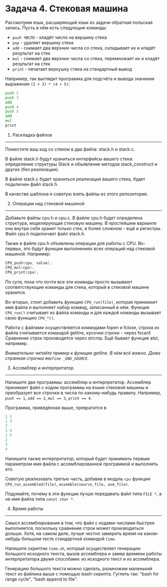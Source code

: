 Задача 4. Стековая машина
=========================

Рассмотрим язык, расширяющий язык из задачи обратная польская запись.
Пусть в нём есть следующие команды:

- `push ЧИСЛО` - кладёт число на вершину стека
- `pop` - удаляет вершину стека
- `add` - снимает два верхних числа со стека, складывает их и кладёт результат на стек
- `mul` - снимает два верхних числа со стека, перемножает их и кладёт результат на стек
- `print` - печатает верхушку стека на стандартный вывод

Например, так выглядит программа для подсчёта и вывода значения выражения `(2 + 3) * (4 + 5)`:

```asm
push 2
push 3
add
push 4
push 5
add
mul
print
```


1) Раскладка файлов
-------------------

Поместите ваш код со стеком в два файла: stack.h и stack.c.

В файле stack.h будут храниться интерфейсы вашего стека: определение структуры Stack и объявление методов stack_construct и других (без реализации).

В файле stack.c будет храниться реализация вашего стека, будет подключен файл stack.h.

В качестве шаблона я советую взять файлы из этого репозитория.



2) Операции над стековой машиной
--------------------------------

Добавьте файлы cpu.h и cpu.c. В файле cpu.h будет определена структура, моделирующая стековую машину. В простейшем варианте она внутри себя хранит только стек, в более сложном - ещё и регистры. Файл cpu.h подключает файл stack.h.

Также в файле cpu.h объявлены операции для работы с CPU. Во-первых, это будут функции выполнениях всех операций над стековой машиной. Например:
```c
CPU_push(cpu, value);
CPU_mul(cpu);
CPU_print(cpu);
```

По сути, пока что почти все эти команды просто вызывают соответствующие команды для стека, который в стековой машине хранится.

Во-вторых, стоит добавить функцию `CPU_run(file)`, которая принимает имя файла и выполняет набор команд, записанный в нём. Функция `CPU_run()` считывает из файла команды и для каждой команды вызывает свою функцию `CPU_*()`.

Работа с файлами осуществляется командами fopen и fclose, строка из файла считывается командой getline, кусочки строки - через fscanf. Сравнение строк производится через strcmp. Ещё бывает функция atoi, например.

*Внимательно читайте пример к функции getline. В нём всё важно. Даже странная строчка `#define _GNU_SOURCE`.*




3) Ассемблер и интерпретатор
----------------------------
Напишите две программы: ассемблер и интерпретатор. Ассемблер принимает файл с кодом программы на языке стековой машины и преобразует все строчки в числа по какому-нибудь правилу. Например, `push == 1`, `add == 2`, `mul == 3`, `print == 4`.

Программа, приведённая выше, превратится в 
```python
1 2
1 3
2
1 4
1 5
2
3
4
```

Напишите также интерпретатор, который будет принимать первым параметром имя файла с ассемблированной программой и выполнять его.

Советую реализовать третью часть, добавив в модуль `cpu` функции `CPU_run_assembled(file)`, `assemble(source_file, asm_file)`.

Подумайте, почему в эти функции лучше передавать файл типа `FILE *`, а не имя файла типа `const char *`.



4) Время работы
---------------

Смысл ассемблирования в том, что файл с кодами-числами быстрее выполняется, поскольку сравнение строк может производиться дольше. Хотя, на самом деле, лучше честно замерить время на каком-нибудь большом тесте стандартной командой `time`.

Напишите скриптик `time.sh`, который осуществляет генерацию большого исходного текста, вызов ассемблера и замер времени работы интерпретатора двумя способами: из исходного текст и из ассемблера.

Генерацию большого текста можно сделать, размножим маленький текст из файлика выше с помощью bash-скрипта. Гуглить так:
"bash for range cycle", "bash append to file".
